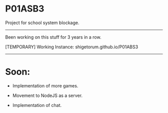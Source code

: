 # P01ASB3

Project for school system blockage.


---

Been working on this stuff for 3 years in a row.


[TEMPORARY] Working Instance: shigetorum.github.io/P01ABS3


---

# Soon:

+ Implementation of more games.

+ Movement to NodeJS as a server.

+ Implementation of chat.
